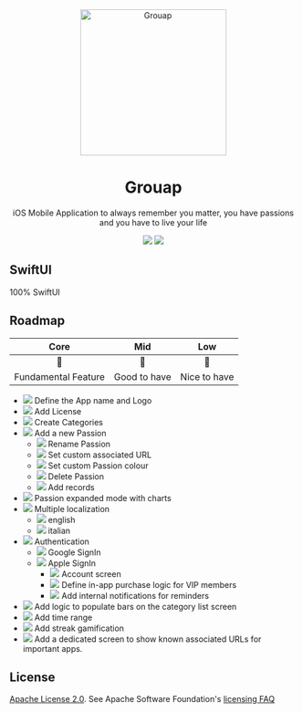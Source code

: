 <div align="center">
    <img alt="Grouap" width="256" src="https://github.com/xxZap/FeedYourPassions/assets/5339325/8101e572-8379-41ba-8190-dab8443a600b"/>
</div>
<div align="center">
  <h1>Grouap</h1>
</div>

<div align="center">
iOS Mobile Application to always remember you matter, you have passions and you have to live your life
</div>


<p align="center">
    <img src="https://img.shields.io/badge/iOS-v17-blue"/>
    <a href="https://github.com/xxZap/FeedYourPassions/blob/main/LICENSE">
        <img src="https://img.shields.io/badge/license-apache 2.0-gold"/>
    </a>
</p>

## SwiftUI

100% SwiftUI

## Roadmap

| Core | Mid | Low |
| :---: | :----: | :------: | 
| 🔺 | 🔸 | 🔹 |
| Fundamental Feature | Good to have | Nice to have |

- <img src="https://badgen.net/static/🔺/DONE/green"/> Define the App name and Logo
- <img src="https://badgen.net/static/🔺/DONE/green"/> Add License
- <img src="https://badgen.net/static/🔺/DONE/green"/> Create Categories
- <img src="https://badgen.net/static/🔺/DONE/green"/> Add a new Passion
    - <img src="https://badgen.net/static/🔸/DONE/green"/> Rename Passion
    - <img src="https://badgen.net/static/🔺/DONE/green"/> Set custom associated URL
    - <img src="https://badgen.net/static/🔹/DONE/green"/> Set custom Passion colour
    - <img src="https://badgen.net/static/🔺/DONE/green"/> Delete Passion
    - <img src="https://badgen.net/static/🔺/DOING/yellow"/> Add records
- <img src="https://badgen.net/static/🔺/TODO/gray"/> Passion expanded mode with charts
- <img src="https://badgen.net/static/🔸/TODO/gray"/> Multiple localization
    - <img src="https://badgen.net/static/🔸/TODO/gray"/> english
    - <img src="https://badgen.net/static/🔸/TODO/gray"/> italian
- <img src="https://badgen.net/static/🔺/DOING/yellow"/> Authentication
    - <img src="https://badgen.net/static/🔺/DONE/green"/> Google SignIn
    - <img src="https://badgen.net/static/🔺/TODO/gray"/> Apple SignIn
        - <img src="https://badgen.net/static/🔺/DONE/green"/> Account screen
        - <img src="https://badgen.net/static/🔹/TODO/gray"/> Define in-app purchase logic for VIP members
        - <img src="https://badgen.net/static/🔹/TODO/gray"/> Add internal notifications for reminders
- <img src="https://badgen.net/static/🔸/TODO/gray"/> Add logic to populate bars on the category list screen
- <img src="https://badgen.net/static/🔹/TODO/gray"/> Add time range
- <img src="https://badgen.net/static/🔹/TODO/gray"/> Add streak gamification
- <img src="https://badgen.net/static/🔺/DOING/yellow"/> Add a dedicated screen to show known associated URLs for important apps.

## License
[Apache License 2.0][license]. See Apache Software Foundation's [licensing FAQ][licensing-faq]

[license]: LICENSE.txt
[licensing-faq]: https://www.apache.org/licenses/LICENSE-2.0
